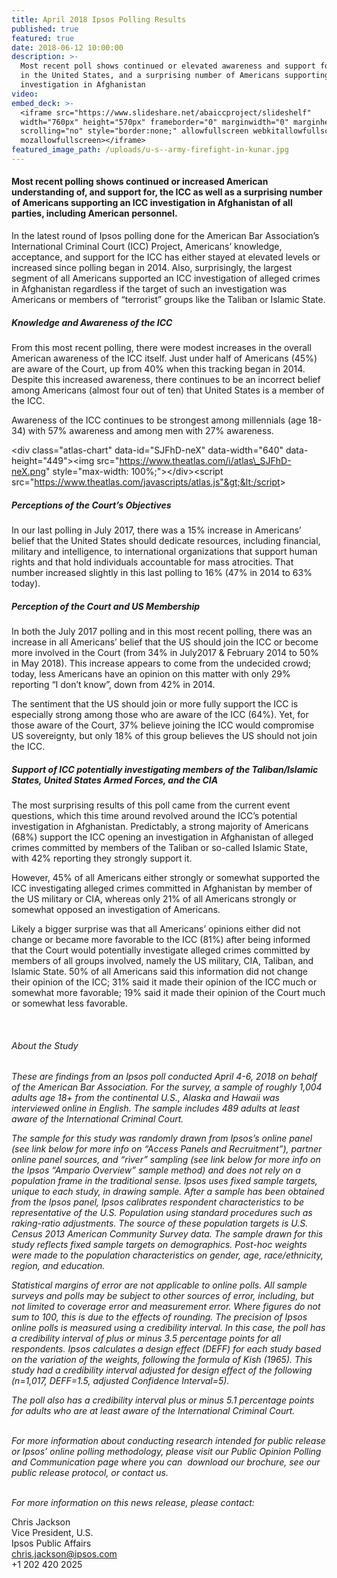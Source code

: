 ```yaml
---
title: April 2018 Ipsos Polling Results
published: true
featured: true
date: 2018-06-12 10:00:00
description: >-
  Most recent poll shows continued or elevated awareness and support for the ICC
  in the United States, and a surprising number of Americans supporting an ICC
  investigation in Afghanistan
video:
embed_deck: >-
  <iframe src="https://www.slideshare.net/abaiccproject/slideshelf"
  width="760px" height="570px" frameborder="0" marginwidth="0" marginheight="0"
  scrolling="no" style="border:none;" allowfullscreen webkitallowfullscreen
  mozallowfullscreen></iframe>
featured_image_path: /uploads/u-s--army-firefight-in-kunar.jpg
---
```


#### Most recent polling shows continued or increased American understanding of, and support for, the ICC as well as a surprising number of Americans supporting an ICC investigation in Afghanistan of all parties, including American personnel.&nbsp;

In the latest round of Ipsos polling done for the American Bar Association’s International Criminal Court (ICC) Project, Americans’ knowledge, acceptance, and support for the ICC has either stayed at elevated levels or increased since polling began in 2014. Also, surprisingly, the largest segment of all Americans supported an ICC investigation of alleged crimes in Afghanistan regardless if the target of such an investigation was Americans or members of “terrorist” groups like the Taliban or Islamic State.

##### Knowledge and Awareness of the ICC

From this most recent polling, there were modest increases in the overall American awareness of the ICC itself. Just under half of Americans (45%) are aware of the Court, up from 40% when this tracking began in 2014. Despite this increased awareness, there continues to be an incorrect belief among Americans (almost four out of ten) that United States is a member of the ICC.

Awareness of the ICC continues to be strongest among millennials (age 18-34) with 57% awareness and among men with 27% awareness.

&lt;div class="atlas-chart" data-id="SJFhD-neX" data-width="640" data-height="449"&gt;&lt;img src="https://www.theatlas.com/i/atlas\_SJFhD-neX.png" style="max-width: 100%;"&gt;&lt;/div&gt;&lt;script src="https://www.theatlas.com/javascripts/atlas.js"&gt;&lt;/script&gt;

##### Perceptions of the Court’s Objectives

In our last polling in July 2017, there was a 15% increase in Americans’ belief that the United States should dedicate resources, including financial, military and intelligence, to international organizations that support human rights and that hold individuals accountable for mass atrocities. That number increased slightly in this last polling to 16% (47% in 2014 to 63% today).

##### Perception of the Court and US Membership

In both the July 2017 polling and in this most recent polling, there was an increase in all Americans’ belief that the US should join the ICC or become more involved in the Court (from 34% in July2017 & February 2014 to 50% in May 2018). This increase appears to come from the undecided crowd; today, less Americans have an opinion on this matter with only 29% reporting “I don’t know”, down from 42% in 2014.

The sentiment that the US should join or more fully support the ICC is especially strong among those who are aware of the ICC (64%). Yet, for those aware of the Court, 37% believe joining the ICC would compromise US sovereignty, but only 18% of this group believes the US should not join the ICC.

##### Support of ICC potentially investigating members of the Taliban/Islamic States, United States Armed Forces, and the CIA

The most surprising results of this poll came from the current event questions, which this time around revolved around the ICC’s potential investigation in Afghanistan. Predictably, a strong majority of Americans (68%) support the ICC opening an investigation in Afghanistan of alleged crimes committed by members of the Taliban or so-called Islamic State, with 42% reporting they strongly support it.

However, 45% of all Americans either strongly or somewhat supported the ICC investigating alleged crimes committed in Afghanistan by member of the US military or CIA, whereas only 21% of all Americans strongly or somewhat opposed an investigation of Americans.

Likely a bigger surprise was that all Americans’ opinions either did not change or became more favorable to the ICC (81%) after being informed that the Court would potentially investigate alleged crimes committed by members of all groups involved, namely the US military, CIA, Taliban, and Islamic State. 50% of all Americans said this information did not change their opinion of the ICC; 31% said it made their opinion of the ICC much or somewhat more favorable; 19% said it made their opinion of the Court much or somewhat less favorable.

&nbsp;

###### About the Study

*These are findings from an Ipsos poll conducted April 4-6, 2018 on behalf of the American Bar Association. For the survey, a sample of roughly 1,004 adults age 18+ from the continental U.S., Alaska and Hawaii was interviewed online in English. The sample includes 489 adults at least aware of the International Criminal Court.*

*The sample for this study was randomly drawn from Ipsos’s online panel (see link below for more info on “Access Panels and Recruitment”), partner online panel sources, and “river” sampling (see link below for more info on the Ipsos “Ampario Overview” sample method) and does not rely on a population frame in the traditional sense. Ipsos uses fixed sample targets, unique to each study, in drawing sample. After a sample has been obtained from the Ipsos panel, Ipsos calibrates respondent characteristics to be representative of the U.S. Population using standard procedures such as raking-ratio adjustments. The source of these population targets is U.S. Census 2013 American Community Survey data. The sample drawn for this study reflects fixed sample targets on demographics. Post-hoc weights were made to the population characteristics on gender, age, race/ethnicity, region, and education.*

*Statistical margins of error are not applicable to online polls. All sample surveys and polls may be subject to other sources of error, including, but not limited to coverage error and measurement error. Where figures do not sum to 100, this is due to the effects of rounding. The precision of Ipsos online polls is measured using a credibility interval. In this case, the poll has a credibility interval of plus or minus 3.5 percentage points for all respondents. Ipsos calculates a design effect (DEFF) for each study based on the variation of the weights, following the formula of Kish (1965). This study had a credibility interval adjusted for design effect of the following (n=1,017, DEFF=1.5, adjusted Confidence Interval=5).*

*The poll also has a credibility interval plus or minus 5.1 percentage points for adults who are at least aware of the International Criminal Court.*

*<br>For more information about conducting research intended for public release or Ipsos’ online polling methodology, please visit our Public Opinion Polling and Communication page where you can&nbsp; download our brochure, see our public release protocol, or contact us.*

*<br>For more information on this news release, please contact:*

Chris Jackson<br>Vice President, U.S.<br>Ipsos Public Affairs<br>chris.jackson@ipsos.com<br>+1 202 420 2025